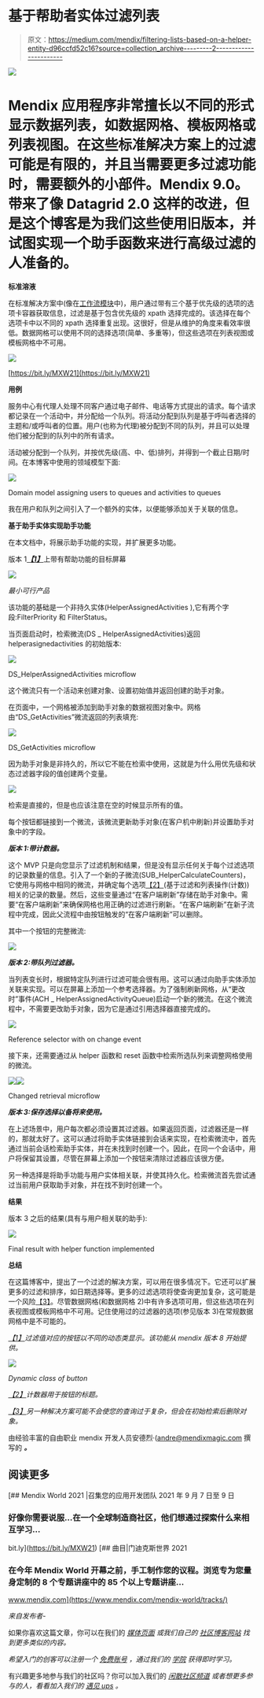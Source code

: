 # 基于帮助者实体过滤列表

> 原文：<https://medium.com/mendix/filtering-lists-based-on-a-helper-entity-d96ccfd52c16?source=collection_archive---------2----------------------->

![](img/75009724149970ff5c74cdb1a9c7bfd6.png)

# Mendix 应用程序非常擅长以不同的形式显示数据列表，如数据网格、模板网格或列表视图。在这些标准解决方案上的过滤可能是有限的，并且当需要更多过滤功能时，需要额外的小部件。Mendix 9.0。带来了像 Datagrid 2.0 这样的改进，但是这个博客是为我们这些使用旧版本，并试图实现一个助手函数来进行高级过滤的人准备的。

**标准溶液**

在标准解决方案中(像在[工作流模块](https://marketplace.mendix.com/index3.html)中)，用户通过带有三个基于优先级的选项的选项卡容器获取信息，过滤是基于包含优先级的 xpath 选择完成的。该选择在每个选项卡中以不同的 xpath 选择重复出现。这很好，但是从维护的角度来看效率很低。数据网格可以使用不同的选择选项(简单、多重等)，但这些选项在列表视图或模板网格中不可用。

![](img/6dce5a2e86ec59d3ed0aa6627062ee68.png)

[https://bit.ly/MXW21](https://bit.ly/MXW21)

**用例**

服务中心有代理人处理不同客户通过电子邮件、电话等方式提出的请求。每个请求都记录在一个活动中，并分配给一个队列。将活动分配到队列是基于呼叫者选择的主题和/或呼叫者的位置。用户(也称为代理)被分配到不同的队列，并且可以处理他们被分配到的队列中的所有请求。

活动被分配到一个队列，并按优先级(高、中、低)排列，并得到一个截止日期/时间。在本博客中使用的领域模型下面:

![](img/bc10b49335b99fee4450cd5fe5856b6b.png)

Domain model assigning users to queues and activities to queues

我在用户和队列之间引入了一个额外的实体，以便能够添加关于关联的信息。

**基于助手实体实现助手功能**

在本文档中，将展示助手功能的实现，并扩展更多功能。

版本 1[***【1】***](#_ftn1)上带有帮助功能的目标屏幕

![](img/8fedb6c70d6d6371622c4c594287b46a.png)

*最小可行产品*

该功能的基础是一个非持久实体(HelperAssignedActivities ),它有两个字段:FilterPriority 和 FilterStatus。

当页面启动时，检索微流(DS _ HelperAssignedActivities)返回 helperasignedactivities 的初始版本:

![](img/0550f3c169eb0a8e3306cdd47ea09a51.png)

DS_HelperAssignedActivities microflow

这个微流只有一个活动来创建对象、设置初始值并返回创建的助手对象。

在页面中，一个网格被添加到助手对象的数据视图对象中。网格由“DS_GetActivities”微流返回的列表填充:

![](img/4371a989217f32c38a7df14c7098319d.png)

DS_GetActivities microflow

因为助手对象是非持久的，所以它不能在检索中使用，这就是为什么用优先级和状态过滤器字段的值创建两个变量。

![](img/12ae988c82c4dca079e77f95e47d9f88.png)

检索是直接的，但是也应该注意在空的时候显示所有的值。

每个按钮都链接到一个微流，该微流更新助手对象(在客户机中刷新)并设置助手对象中的字段。

***版本 1:带计数器。***

这个 MVP 只是向您显示了过滤机制和结果，但是没有显示任何关于每个过滤选项的记录数量的信息。引入了一个新的子微流(SUB_HelperCalculateCounters)，它使用与网格中相同的微流，并确定每个选项[【2】](#_ftn2)(基于过滤和列表操作(计数))相关的记录的数量。然后，这些变量通过“在客户端刷新”存储在助手对象中。需要“在客户端刷新”来确保网格也用正确的过滤进行刷新。“在客户端刷新”在新子流程中完成，因此父流程中由按钮触发的“在客户端刷新”可以删除。

其中一个按钮的完整微流:

![](img/8711a943df86f05cbb084d6aa61a4c49.png)

***版本 2:带队列过滤器。***

当列表变长时，根据特定队列进行过滤可能会很有用。这可以通过向助手实体添加关联来实现。可以在屏幕上添加一个参考选择器。为了强制刷新网格，从“更改时”事件(ACH _ HelperAssignedActivityQueue)启动一个新的微流。在这个微流程中，不需要更改助手对象，因为它是通过引用选择器直接完成的。

![](img/dc6a2282d02b52db686963ce227cb709.png)

Reference selector with on change event

接下来，还需要通过从 helper 函数和 reset 函数中检索所选队列来调整网格使用的微流。

![](img/1699aa5ffccc467144edd694319a3734.png)![](img/f30234a64b669e62cc8b8974c1e3e7ba.png)

Changed retrieval microflow

***版本 3:保存选择以备将来使用。***

在上述场景中，用户每次都必须设置其过滤器。如果返回页面，过滤器还是一样的，那就太好了。这可以通过将助手实体链接到会话来实现，在检索微流中，首先通过当前会话检索助手实体，并在未找到时创建一个。因此，在同一个会话中，用户将保留其设置，尽管在屏幕上添加一个按钮来清除过滤器应该很方便。

另一种选择是将助手功能与用户实体相关联，并使其持久化。检索微流首先尝试通过当前用户获取助手对象，并在找不到时创建一个。

**结果**

版本 3 之后的结果(具有与用户相关联的助手):

![](img/4cb61899cc966d0e88a6289c3b20126f.png)

Final result with helper function implemented

**总结**

在这篇博客中，提出了一个过滤的解决方案，可以用在很多情况下。它还可以扩展更多的过滤和排序，如日期选择等。更多的过滤选项将使查询更加复杂，这可能是一个风险[【3】](#_ftn3)。尽管数据网格(和数据网格 2)中有许多选项可用，但这些选项在列表视图或模板网格中不可用。记住使用过的过滤器的选项(参见版本 3)在常规数据网格中是不可能的。

[*【1】*](#_ftnref1)*过滤值对应的按钮以不同的动态类显示。该功能从 mendix 版本 8 开始提供。*

![](img/830f5f9bf8882423b3a77f7a19938a27.png)

*Dynamic class of button*

[*【2】*](#_ftnref2)*计数器用于按钮的标题。*

[*【3】*](#_ftnref3)*另一种解决方案可能不会使您的查询过于复杂，但会在初始检索后删除对象。*

由经验丰富的自由职业 mendix 开发人员安德烈·(andre@mendixmagic.com 撰写的 ***。***

## 阅读更多

[](https://bit.ly/MXW21) [## Mendix World 2021 |召集您的应用开发团队 2021 年 9 月 7 日至 9 日

### 好像你需要说服…在一个全球制造商社区，他们想通过探索什么来相互学习…

bit.ly](https://bit.ly/MXW21) [](https://www.mendix.com/mendix-world/tracks/) [## 曲目|门迪克斯世界 2021

### 在今年 Mendix World 开幕之前，手工制作您的议程。浏览专为您量身定制的 8 个专题讲座中的 85 个以上专题讲座…

www.mendix.com](https://www.mendix.com/mendix-world/tracks/) 

*来自发布者-*

如果你喜欢这篇文章，你可以在我们的 [*媒体页面*](https://medium.com/mendix) *或我们自己的* [*社区博客网站*](https://developers.mendix.com/community-blog/) *找到更多类似的内容。*

*希望入门的创客可以注册一个* [*免费账号*](https://signup.mendix.com/link/signup/?source=direct) *，通过我们的* [*学院*](https://academy.mendix.com/link/home) *获得即时学习。*

有兴趣更多地参与我们的社区吗？你可以加入我们的 [*闲散社区频道*](https://join.slack.com/t/mendixcommunity/shared_invite/zt-hwhwkcxu-~59ywyjqHlUHXmrw5heqpQ) *或者想更多参与的人，看看加入我们的* [*遇见 ups*](https://developers.mendix.com/meetups/#meetupsNearYou) *。*